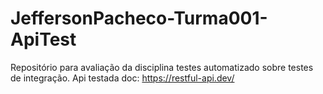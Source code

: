 # JeffersonPacheco-Turma001-ApiTest

Repositório para avaliação da disciplina testes automatizado sobre testes de integração.
Api testada doc: https://restful-api.dev/
